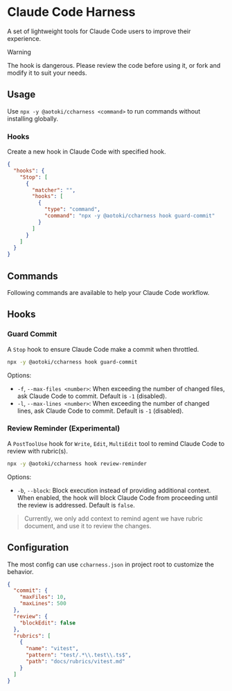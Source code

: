 # Claude Code Harness

A set of lightweight tools for Claude Code users to improve their experience.

> [!WARNING]
> The hook is dangerous. Please review the code before using it, or fork and modify it to suit your needs.

## Usage

Use `npx -y @aotoki/ccharness <command>` to run commands without installing globally.

### Hooks

Create a new hook in Claude Code with specified hook.

```json
{
  "hooks": {
    "Stop": [
      {
        "matcher": "",
        "hooks": [
          {
            "type": "command",
            "command": "npx -y @aotoki/ccharness hook guard-commit"
          }
        ]
      }
    ]
  }
}
```

## Commands

Following commands are available to help your Claude Code workflow.

## Hooks

### Guard Commit

A `Stop` hook to ensure Claude Code make a commit when throttled.

```bash
npx -y @aotoki/ccharness hook guard-commit
```

Options:

- `-f`, `--max-files <number>`: When exceeding the number of changed files, ask Claude Code to commit. Default is `-1` (disabled).
- `-l`, `--max-lines <number>`: When exceeding the number of changed lines, ask Claude Code to commit. Default is `-1` (disabled).

### Review Reminder (Experimental)

A `PostToolUse` hook for `Write`, `Edit`, `MultiEdit` tool to remind Claude Code to review with rubric(s).

```bash
npx -y @aotoki/ccharness hook review-reminder
```

Options:

- `-b`, `--block`: Block execution instead of providing additional context. When enabled, the hook will block Claude Code from proceeding until the review is addressed. Default is `false`.

> Currently, we only add context to remind agent we have rubric document, and use it to review the changes.

## Configuration

The most config can use `ccharness.json` in project root to customize the behavior.

```json
{
  "commit": {
    "maxFiles": 10,
    "maxLines": 500
  },
  "review": {
    "blockEdit": false
  },
  "rubrics": [
    {
      "name": "vitest",
      "pattern": "test/.*\\.test\\.ts$",
      "path": "docs/rubrics/vitest.md"
    }
  ]
}
```
